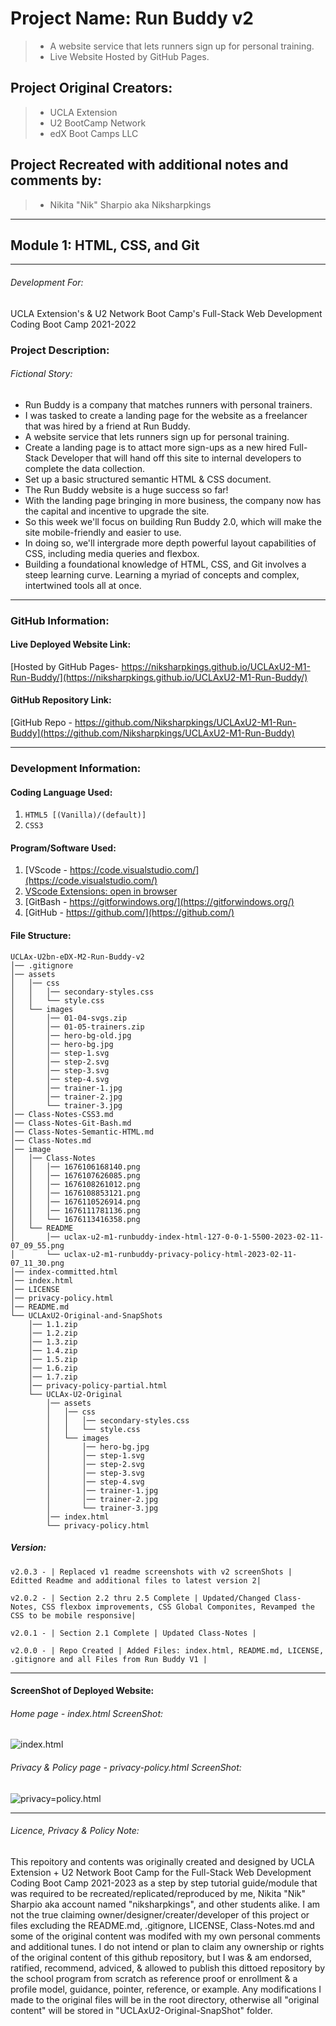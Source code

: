 # Project Name: Run Buddy v2

> - A website service that lets runners sign up for personal training.
> - Live Website Hosted by GitHub Pages.

## Project Original Creators:

> - UCLA Extension
> - U2 BootCamp Network
> - edX Boot Camps LLC

## Project Recreated with additional notes and comments by:

> - Nikita "Nik" Sharpio aka Niksharpkings

---

## Module 1: HTML, CSS, and Git

---

###### Development For:

UCLA Extension's & U2 Network Boot Camp's
Full-Stack Web Development Coding Boot Camp 2021-2022

### Project Description:

###### *Fictional Story:*

- Run Buddy is a company that matches runners with personal trainers.
- I was tasked to create a landing page for the website as a freelancer that was hired by a friend at Run Buddy.
- A website service that lets runners sign up for personal training.
- Create a landing page is to attact more sign-ups as a new hired Full-Stack Developer that will hand off this site to internal developers to complete the data collection.
- Set up a basic structured semantic HTML & CSS document.
- The Run Buddy website is a huge success so far!
- With the landing page bringing in more business, the company now has the capital and incentive to upgrade the site.
- So this week we'll focus on building Run Buddy 2.0, which will make the site mobile-friendly and easier to use.
- In doing so, we'll intergrade more depth powerful layout capabilities of CSS, including media queries and flexbox.
- Building a foundational knowledge of HTML, CSS, and Git involves a steep learning curve. Learning a myriad of concepts and complex, intertwined tools all at once.

---

### GitHub Information:

#### Live Deployed Website Link:

[Hosted by GitHub Pages- https://niksharpkings.github.io/UCLAxU2-M1-Run-Buddy/](https://niksharpkings.github.io/UCLAxU2-M1-Run-Buddy/)

#### GitHub Repository Link:

[GitHub Repo - https://github.com/Niksharpkings/UCLAxU2-M1-Run-Buddy](https://github.com/Niksharpkings/UCLAxU2-M1-Run-Buddy)

---

### Development Information:

#### Coding Language Used:

1) `HTML5 [(Vanilla)/(default)] `
2) `CSS3`

#### Program/Software Used:

1) [VScode - https://code.visualstudio.com/](https://code.visualstudio.com/)
2) [VScode Extensions: open in browser](https://marketplace.visualstudio.com/items?itemName=techer.open-in-browser)
3) [GitBash - https://gitforwindows.org/](https://gitforwindows.org/)
4) [GitHub - https://github.com/](https://github.com/)

#### File Structure:

```
UCLAx-U2bn-eDX-M2-Run-Buddy-v2
│── .gitignore
│── assets
│   │── css
│   │   │── secondary-styles.css
│   │   └── style.css
│   └── images
│       │── 01-04-svgs.zip
│       │── 01-05-trainers.zip
│       │── hero-bg-old.jpg
│       │── hero-bg.jpg
│       │── step-1.svg
│       │── step-2.svg
│       │── step-3.svg
│       │── step-4.svg
│       │── trainer-1.jpg
│       │── trainer-2.jpg
│       └── trainer-3.jpg
│── Class-Notes-CSS3.md
│── Class-Notes-Git-Bash.md
│── Class-Notes-Semantic-HTML.md
│── Class-Notes.md
│── image
│   │── Class-Notes
│   │   │── 1676106168140.png
│   │   │── 1676107626085.png
│   │   │── 1676108261012.png
│   │   │── 1676108853121.png
│   │   │── 1676110526914.png
│   │   │── 1676111781136.png
│   │   └── 1676113416358.png
│   └── README
│       │── uclax-u2-m1-runbuddy-index-html-127-0-0-1-5500-2023-02-11-07_09_55.png
│       └── uclax-u2-m1-runbuddy-privacy-policy-html-2023-02-11-07_11_30.png
│── index-committed.html
│── index.html
│── LICENSE
│── privacy-policy.html
│── README.md
└── UCLAxU2-Original-and-SnapShots
    │── 1.1.zip
    │── 1.2.zip
    │── 1.3.zip
    │── 1.4.zip
    │── 1.5.zip
    │── 1.6.zip
    │── 1.7.zip
    │── privacy-policy-partial.html
    └── UCLAx-U2-Original
        │── assets
        │   │── css
        │   │   │── secondary-styles.css
        │   │   └── style.css
        │   └── images
        │       │── hero-bg.jpg
        │       │── step-1.svg
        │       │── step-2.svg
        │       │── step-3.svg
        │       │── step-4.svg
        │       │── trainer-1.jpg
        │       │── trainer-2.jpg
        │       └── trainer-3.jpg
        │── index.html
        └── privacy-policy.html
```

##### Version:

`v2.0.3 - | Replaced v1 readme screenshots with v2 screenShots | Editted Readme and additional files to latest version 2|`

`v2.0.2 - | Section 2.2 thru 2.5 Complete | Updated/Changed Class-Notes, CSS flexbox improvements, CSS Global Componites, Revamped the CSS to be mobile responsive|`

`v2.0.1 - | Section 2.1 Complete | Updated Class-Notes |`

`v2.0.0 - | Repo Created | Added Files: index.html, README.md, LICENSE, .gitignore and all Files from Run Buddy V1 |`

---

#### ScreenShot of Deployed Website:

###### Home page - index.html ScreenShot:

![index.html](image/README/uclax-u2-edx-m2-runbuddy-v2-index-html.png)

###### Privacy & Policy page - privacy-policy.html ScreenShot:

![privacy=policy.html](image/README/uclax-u2-edx-m2-runbuddy-v2-privacy-policy-html.png)

---

###### Licence, Privacy & Policy Note:

This repoitory and contents was originally created and designed by UCLA Extension + U2 Network Boot Camp for the Full-Stack Web Development Coding Boot Camp 2021-2023 as a step by step tutorial guide/module that was required to be recreated/replicated/reproduced by me, Nikita "Nik" Sharpio aka account named "niksharpkings", and other students alike. I am not the true claiming owner/designer/creater/developer of this project or files excluding the README.md, .gitignore, LICENSE, Class-Notes.md and some of the original content was modifed with my own personal comments and additional tunes. I do not intend or plan to claim any ownership or rights of the original content of this github repository, but I was & am endorsed, ratified, recommend, adviced, & allowed to publish this dittoed repository by the school program from scratch as reference proof or enrollment & a profile model, guidance, pointer, reference, or example.  Any modifications I made to the original files will be in the root directory, otherwise all "original content" will be stored in "UCLAxU2-Original-SnapShot" folder.
